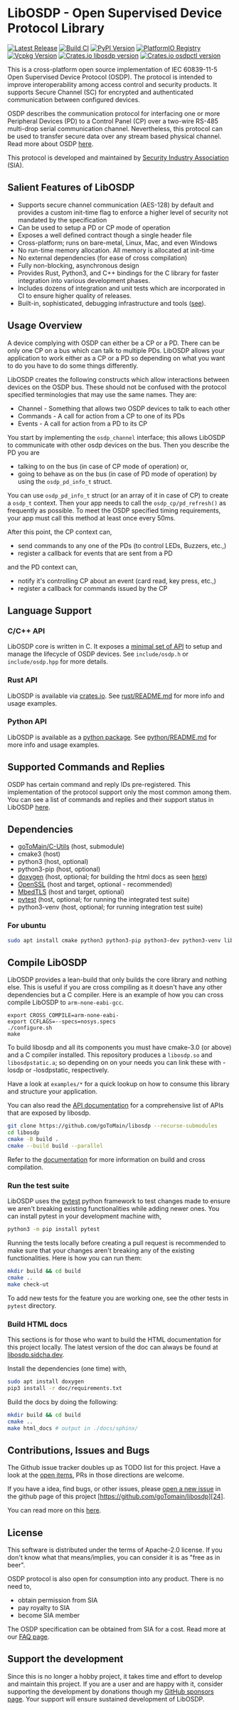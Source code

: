 # LibOSDP - Open Supervised Device Protocol Library

[![Latest Release][1]][2]
[![Build CI][3]][4]
[![PyPI Version][16]][12]
[![PlatformIO Registry][17]][18]
[![Vcpkg Version][32]][33]
[![Crates.io libosdp version][34]][35]
[![Crates.io osdpctl version][36]][37]

This is a cross-platform open source implementation of IEC 60839-11-5 Open
Supervised Device Protocol (OSDP). The protocol is intended to improve
interoperability among access control and security products. It supports Secure
Channel (SC) for encrypted and authenticated communication between configured
devices.

OSDP describes the communication protocol for interfacing one or more Peripheral
Devices (PD) to a Control Panel (CP) over a two-wire RS-485 multi-drop serial
communication channel. Nevertheless, this protocol can be used to transfer
secure data over any stream based physical channel. Read more about OSDP
[here][21].

This protocol is developed and maintained by [Security Industry Association][20]
(SIA).

## Salient Features of LibOSDP

  - Supports secure channel communication (AES-128) by default and provides a
    custom init-time flag to enforce a higher level of security not mandated by
    the specification
  - Can be used to setup a PD or CP mode of operation
  - Exposes a well defined contract though a single header file
  - Cross-platform; runs on bare-metal, Linux, Mac, and even Windows
  - No run-time memory allocation. All memory is allocated at init-time
  - No external dependencies (for ease of cross compilation)
  - Fully non-blocking, asynchronous design
  - Provides Rust, Python3, and C++ bindings for the C library for faster
    integration into various development phases.
  - Includes dozens of integration and unit tests which are incorporated in CI
    to ensure higher quality of releases.
  - Built-in, sophisticated, debugging infrastructure and tools ([see][14]).

## Usage Overview

A device complying with OSDP can either be a CP or a PD. There can be only one
CP on a bus which can talk to multiple PDs. LibOSDP allows your application to
work either as a CP or a PD so depending on what you want to do you have to do
some things differently.

LibOSDP creates the following constructs which allow interactions between
devices on the OSDP bus. These should not be confused with the protocol
specified terminologies that may use the same names. They are:
  - Channel - Something that allows two OSDP devices to talk to each other
  - Commands - A call for action from a CP to one of its PDs
  - Events - A call for action from a PD to its CP

You start by implementing the `osdp_channel` interface; this allows LibOSDP to
communicate with other osdp devices on the bus. Then you describe the PD you
are
  - talking to on the bus (in case of CP mode of operation) or,
  - going to behave as on the bus (in case of PD mode of operation)
by using the `osdp_pd_info_t` struct.

You can use `osdp_pd_info_t` struct (or an array of it in case of CP) to create
a `osdp_t` context. Then your app needs to call the `osdp_cp/pd_refresh()` as
frequently as possible. To meet the OSDP specified timing requirements, your
app must call this method at least once every 50ms.

After this point, the CP context can,
  - send commands to any one of the PDs (to control LEDs, Buzzers, etc.,)
  - register a callback for events that are sent from a PD

and the PD context can,
  - notify it's controlling CP about an event (card read, key press, etc.,)
  - register a callback for commands issued by the CP

## Language Support

### C/C++ API

LibOSDP core is written in C. It exposes a [minimal set of API][26] to setup
and manage the lifecycle of OSDP devices. See `include/osdp.h` or
`include/osdp.hpp` for more details.

### Rust API

LibOSDP is available via [crates.io][10]. See [rust/README.md][11] for more
info and usage examples.

### Python API

LibOSDP is available as a [python package][12]. See [python/README.md][13] for
more info and usage examples.

## Supported Commands and Replies

OSDP has certain command and reply IDs pre-registered. This implementation of
the protocol support only the most common among them. You can see a list of
commands and replies and their support status in LibOSDP [here][22].

## Dependencies

  * [goToMain/C-Utils][25] (host, submodule)
  * cmake3 (host)
  * python3 (host, optional)
  * python3-pip (host, optional)
  * [doxygen][9] (host, optional; for building the html docs as seen [here][6])
  * [OpenSSL][8] (host and target, optional - recommended)
  * [MbedTLS][7] (host and target, optional)
  * [pytest][5] (host, optional; for running the integrated test suite)
  * python3-venv (host, optional; for running integration test suite)

### For ubuntu

```sh
sudo apt install cmake python3 python3-pip python3-dev python3-venv libssl-dev
```

## Compile LibOSDP

LibOSDP provides a lean-build that only builds the core library and nothing
else. This is useful if you are cross compiling as it doesn't have any other
dependencies but a C compiler. Here is an example of how you can cross compile
LibOSDP to `arm-none-eabi-gcc`.

```
export CROSS_COMPILE=arm-none-eabi-
export CCFLAGS=--specs=nosys.specs
./configure.sh
make
```

To build libosdp and all its components you must have cmake-3.0 (or above) and
a C compiler installed.  This repository produces a `libosdp.so` and
`libosdpstatic.a`; so depending on on your needs you can link these with -losdp
or -losdpstatic, respectively.

Have a look at `examples/*` for a quick lookup on how to consume this library and
structure your application.

You can also read the [API documentation][26] for a comprehensive list of APIs
that are exposed by libosdp.

```sh
git clone https://github.com/goToMain/libosdp --recurse-submodules
cd libosdp
cmake -B build .
cmake --build build --parallel
```

Refer to the [documentation][23] for more information on build and cross
compilation.

### Run the test suite

LibOSDP uses the [pytest][5] python framework to test changes made to ensure
we aren't breaking existing functionalities while adding newer ones. You can
install pytest in your development machine with,

```sh
python3 -m pip install pytest
```

Running the tests locally before creating a pull request is recommended to make
sure that your changes aren't breaking any of the existing functionalities. Here
is how you can run them:

```sh
mkdir build && cd build
cmake ..
make check-ut
```

To add new tests for the feature you are working one, see the other tests in
`pytest` directory.

### Build HTML docs

This sections is for those who want to build the HTML documentation for this
project locally. The latest version of the doc can always be found at
[libosdp.sidcha.dev][6].

Install the dependencies (one time) with,

```sh
sudo apt install doxygen
pip3 install -r doc/requirements.txt
```

Build the docs by doing the following:

```sh
mkdir build && cd build
cmake ..
make html_docs # output in ./docs/sphinx/
```

## Contributions, Issues and Bugs

The Github issue tracker doubles up as TODO list for this project. Have a look
at the [open items][31], PRs in those directions are welcome.

If you have a idea, find bugs, or other issues, please [open a new issue][28]
in the github page of this project [https://github.com/goTomain/libosdp][24].

You can read more on this [here](CONTRIBUTING.md).

## License

This software is distributed under the terms of Apache-2.0 license. If you don't
know what that means/implies, you can consider it is as "free as in beer".

OSDP protocol is also open for consumption into any product. There is no need
to,
 - obtain permission from SIA
 - pay royalty to SIA
 - become SIA member

The OSDP specification can be obtained from SIA for a cost. Read more at our
[FAQ page][27].

## Support the development

Since this is no longer a hobby project, it takes time and effort to develop
and maintain this project. If you are a user and are happy with it, consider
supporting the development by donations though my [GitHub sponsors page][15].
Your support will ensure sustained development of LibOSDP.

[1]: https://img.shields.io/github/v/release/GoToMain/libosdp?display_name=tag&logo=github
[2]: https://github.com/goToMain/libosdp/releases/latest
[3]: https://github.com/goTomain/libosdp/workflows/Build%20CI/badge.svg
[4]: https://github.com/goTomain/libosdp/actions?query=workflow%3A%22Build+CI%22
[5]: https://docs.pytest.org/en/latest/
[6]: https://libosdp.sidcha.dev/
[7]: https://github.com/ARMmbed/mbedtls
[8]: https://www.openssl.org/
[9]: https://www.doxygen.nl/index.html
[10]: https://crates.io/crates/libosdp
[11]: https://github.com/goToMain/libosdp-rs/tree/master/libosdp
[12]: https://pypi.org/project/libosdp/
[13]: https://github.com/goToMain/libosdp/tree/master/python
[14]: https://libosdp.sidcha.dev/libosdp/debugging
[15]: https://github.com/sponsors/sidcha
[16]: https://img.shields.io/pypi/v/libosdp?logo=python&link=https%3A%2F%2Fpypi.org%2Fproject%2Flibosdp%2F
[17]: https://badges.registry.platformio.org/packages/sidcha/library/LibOSDP.svg
[18]: https://registry.platformio.org/libraries/sidcha/LibOSDP

[20]: https://www.securityindustry.org/industry-standards/open-supervised-device-protocol/
[21]: https://libosdp.sidcha.dev/protocol/
[22]: https://libosdp.sidcha.dev/protocol/commands-and-replies.html
[23]: https://libosdp.sidcha.dev/libosdp/build-and-install.html
[24]: https://github.com/goTomain/libosdp
[25]: https://github.com/goTomain/c-utils
[26]: https://libosdp.sidcha.dev/api/
[27]: https://libosdp.sidcha.dev/protocol/faq.html
[28]: https://github.com/goToMain/libosdp/issues/new/choose
[29]: https://github.com/goToMain/libosdp/blob/master/python
[30]: https://github.com/goToMain/libosdp/tree/master/tests/pytest/testlib
[31]: https://github.com/goToMain/libosdp/issues
[32]: https://img.shields.io/vcpkg/v/libosdp
[33]: https://vcpkg.link/ports/libosdp
[34]: https://img.shields.io/crates/v/libosdp?style=flat&logo=rust&logoColor=DDD&label=crate%20%3A%20libosdp&link=https%3A%2F%2Fcrates.io%2Fcrates%2Flibosdp
[35]: https://crates.io/crates/libosdp
[36]: https://img.shields.io/crates/v/osdpctl?style=flat&logo=rust&logoColor=DDD&label=crate%20%3A%20osdpctl&link=https%3A%2F%2Fcrates.io%2Fcrates%2Fosdpctl
[37]: https://crates.io/crates/osdpctl
